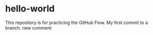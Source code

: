 # hello-world
This repository is for practicing the GitHub Flow.
My first commit to a branch.
new comment
